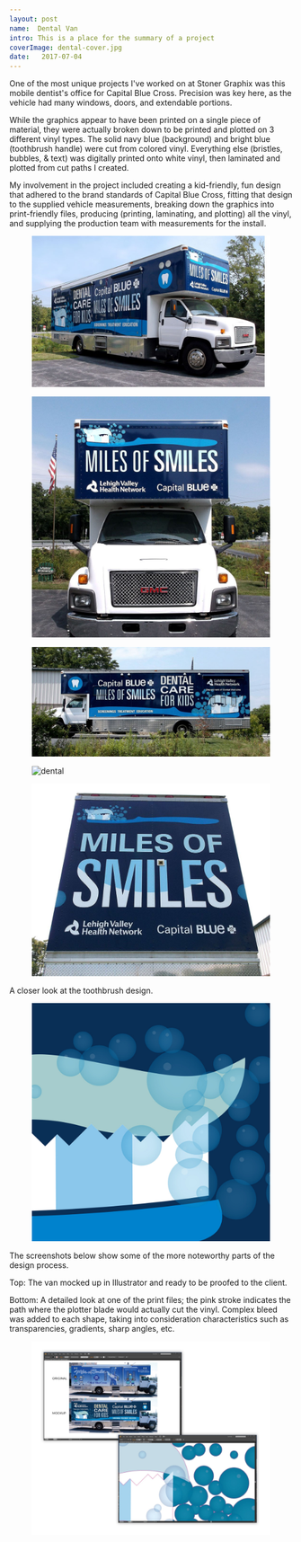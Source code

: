 ```yaml
---
layout: post
name:  Dental Van
intro: This is a place for the summary of a project
coverImage: dental-cover.jpg
date:   2017-07-04
---
```



One of the most unique projects I've worked on at Stoner Graphix was this mobile dentist's office for Capital Blue Cross. Precision was key here, as the vehicle had many windows, doors, and extendable portions. 

While the graphics appear to have been printed on a single piece of material, they were actually broken down to be printed and plotted on 3 different vinyl types. The solid navy blue (background) and bright blue (toothbrush handle) were cut from colored vinyl. Everything else (bristles, bubbles, & text) was digitally printed onto white vinyl, then laminated and plotted from cut paths I created.

My involvement in the project included creating a kid-friendly, fun design that adhered to the brand standards of Capital Blue Cross, fitting that design to the supplied vehicle measurements, breaking down the graphics into print-friendly files, producing (printing, laminating, and plotting) all the vinyl, and supplying the production team with measurements for the install.

<figure>
    <img src="../img/dental-1.jpg" alt="dental" />
</figure>
<figure>
    <img src="../img/dental-2.jpg" alt="dental" />
</figure>
<figure>
    <img src="../img/dental-3.jpg" alt="dental" />
</figure>
<figure>
    <img src="../img/dental-4.jpg" alt="dental" />
</figure>
<figure>
    <img src="../img/dental-5.jpg" alt="dental" />
</figure>

A closer look at the toothbrush design.

<figure>
    <img src="../img/dental-6.jpg" alt="dental" />
</figure>

The screenshots below show some of the more noteworthy parts of the design process.

Top: The van mocked up in Illustrator and ready to be proofed to the client.

Bottom: A detailed look at one of the print files; the pink stroke indicates the path where the plotter blade would actually cut the vinyl. Complex bleed was added to each shape, taking into consideration characteristics such as transparencies, gradients, sharp angles, etc.

<figure>
    <img src="../img/dental-7.jpg" alt="dental" />
</figure>
